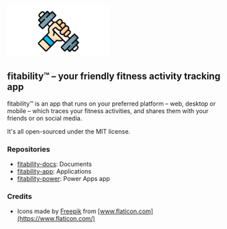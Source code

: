 <div>
    <img src="https://raw.githubusercontent.com/fitability/.github/main/assets/github-repo-3840x1920.png" width="240" height="120">
</div>

## fitability:tm: &ndash; your friendly fitness activity tracking app ##

fitability:tm: is an app that runs on your preferred platform &ndash; web, desktop or mobile &ndash; which traces your fitness activities, and shares them with your friends or on social media.

It's all open-sourced under the MIT license.


### Repositories ###

* [fitability-docs](https://github.com/fitability/fitability-docs): Documents
* [fitability-app](https://github.com/fitability/fitability-app): Applications
* [fitability-power](https://github.com/fitability/fitability-power): Power Apps app


### Credits ###

* Icons made by [Freepik](https://www.flaticon.com/authors/freepik) from [www.flaticon.com](https://www.flaticon.com/)


<!--

**Here are some ideas to get you started:**

🙋‍♀️ A short introduction - what is your organization all about?
🌈 Contribution guidelines - how can the community get involved?
👩‍💻 Useful resources - where can the community find your docs? Is there anything else the community should know?
🍿 Fun facts - what does your team eat for breakfast?
🧙 Remember, you can do mighty things with the power of [Markdown](https://docs.github.com/github/writing-on-github/getting-started-with-writing-and-formatting-on-github/basic-writing-and-formatting-syntax)
-->
